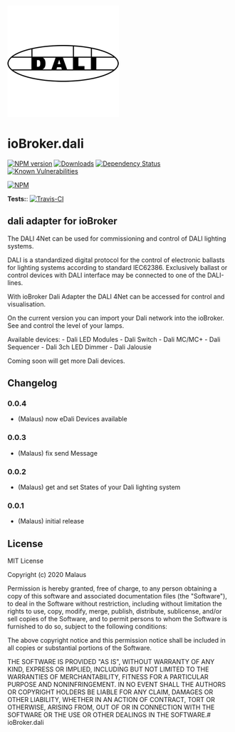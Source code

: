 ![Logo](admin/dali.png)
# ioBroker.dali

[![NPM version](http://img.shields.io/npm/v/iobroker.dali.svg)](https://www.npmjs.com/package/iobroker.dali)
[![Downloads](https://img.shields.io/npm/dm/iobroker.dali.svg)](https://www.npmjs.com/package/iobroker.dali)
[![Dependency Status](https://img.shields.io/david/Malaus-io/iobroker.dali.svg)](https://david-dm.org/Malaus-io/iobroker.dali)
[![Known Vulnerabilities](https://snyk.io/test/github/Malaus-io/ioBroker.dali/badge.svg)](https://snyk.io/test/github/Malaus-io/ioBroker.dali)

[![NPM](https://nodei.co/npm/iobroker.dali.png?downloads=true)](https://nodei.co/npm/iobroker.dali/)

**Tests:**: [![Travis-CI](http://img.shields.io/travis/Malaus-io/ioBroker.dali/master.svg)](https://travis-ci.org/Malaus-io/ioBroker.dali)

## dali adapter for ioBroker

The DALI 4Net can be used for commissioning and control of DALI lighting systems.

DALI is a standardized digital protocol for the control of electronic ballasts for lighting systems according to standard IEC62386. Exclusively ballast or control devices with DALI interface may be connected to one of the DALI-lines.

With ioBroker Dali Adapter the DALI 4Net can be accessed for control and visualisation.

On the current version you can import your Dali network into the ioBroker. See and control the level of your lamps.

Available devices: - Dali LED Modules
                   - Dali Switch
                   - Dali MC/MC+
                   - Dali Sequencer
                   - Dali 3ch LED Dimmer
                   - Dali Jalousie

Coming soon will get more Dali devices.


## Changelog

### 0.0.4
* (Malaus) now eDali Devices available

### 0.0.3
* (Malaus) fix send Message

### 0.0.2
* (Malaus) get and set States of your Dali lighting system

### 0.0.1
* (Malaus) initial release

## License
MIT License

Copyright (c) 2020 Malaus

Permission is hereby granted, free of charge, to any person obtaining a copy
of this software and associated documentation files (the "Software"), to deal
in the Software without restriction, including without limitation the rights
to use, copy, modify, merge, publish, distribute, sublicense, and/or sell
copies of the Software, and to permit persons to whom the Software is
furnished to do so, subject to the following conditions:

The above copyright notice and this permission notice shall be included in all
copies or substantial portions of the Software.

THE SOFTWARE IS PROVIDED "AS IS", WITHOUT WARRANTY OF ANY KIND, EXPRESS OR
IMPLIED, INCLUDING BUT NOT LIMITED TO THE WARRANTIES OF MERCHANTABILITY,
FITNESS FOR A PARTICULAR PURPOSE AND NONINFRINGEMENT. IN NO EVENT SHALL THE
AUTHORS OR COPYRIGHT HOLDERS BE LIABLE FOR ANY CLAIM, DAMAGES OR OTHER
LIABILITY, WHETHER IN AN ACTION OF CONTRACT, TORT OR OTHERWISE, ARISING FROM,
OUT OF OR IN CONNECTION WITH THE SOFTWARE OR THE USE OR OTHER DEALINGS IN THE
SOFTWARE.# ioBroker.dali
